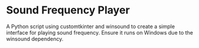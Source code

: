 # Sound Frequency Player
 A Python script using customtkinter and winsound to create a simple interface for playing sound frequency. Ensure it runs on Windows due to the winsound dependency.
